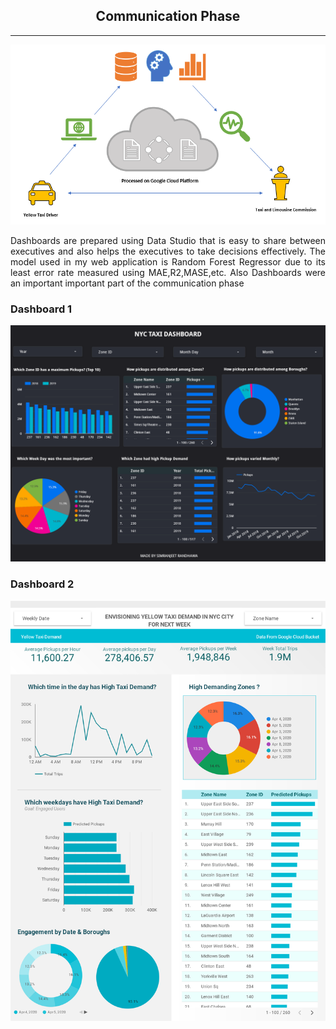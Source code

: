 <h2 align="center"> Communication Phase</h2> <hr>

<p align="center">
<img src="https://github.com/ssrbazpur/Envisioning-Yellow-Taxi-High-Demand-Areas-in-NYC-city/blob/master/Screenshots/Communication.png?raw=true"/>
  </p>

<p align="justify">Dashboards are prepared using Data Studio that is easy to share between executives and also helps the executives to take decisions effectively. The model used in my web application is Random Forest Regressor due to its least error rate measured using MAE,R2,MASE,etc. Also Dashboards were an important important part of the communication phase</p>

### Dashboard 1 
<p align="center">
<a href="google.com"><img src="https://github.com/ssrbazpur/Envisioning-Yellow-Taxi-High-Demand-Areas-in-NYC-city/blob/master/Screenshots/download%20(2).png?raw=true"/></a>
  </p>

### Dashboard 2 

<p align="center">
<img src="https://github.com/ssrbazpur/Envisioning-Yellow-Taxi-High-Demand-Areas-in-NYC-city/blob/master/Screenshots/download%20(1).png?raw=true"/>
  </p>

